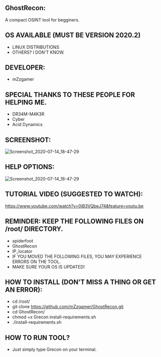 ## GhostRecon:
A compact OSINT tool for begginers.
## OS AVAILABLE (MUST BE VERSION 2020.2)
- LINUX DISTRIBUTIONS
- OTHERS? I DON'T KNOW.
## DEVELOPER:
- mZzgamer
## SPECIAL THANKS TO THESE PEOPLE FOR HELPING ME.
- DR34M-M4K3R
- Cyber
- Acid Dynamics
## SCREENSHOT:
![Screenshot_2020-07-14_18-47-29](https://user-images.githubusercontent.com/66206932/87510390-05d30980-c663-11ea-8827-fc8dd960513e.png)
## HELP OPTIONS:
![Screenshot_2020-07-14_18-47-29](https://user-images.githubusercontent.com/66206932/87846335-a7a26280-c8be-11ea-8881-bee50a2264ef.png)
## TUTORIAL VIDEO (SUGGESTED TO WATCH):
https://www.youtube.com/watch?v=0jB3VQbeJ74&feature=youtu.be
## REMINDER: KEEP THE FOLLOWING FILES ON /root/ DIRECTORY.
- spiderfoot
- GhostRecon
- IP_locator
- IF YOU MOVED THE FOLLOWING FILES, YOU MAY EXPERIENCE ERRORS ON THE TOOL.
- MAKE SURE YOUR OS IS UPDATED!
## HOW TO INSTALL (DON'T MISS A THING OR GET AN ERROR):
- cd /root/
- git clone https://github.com/mZzgamer/GhostRecon.git 
- cd GhostRecon/
- chmod +x Grecon install-requirements.sh
- ./install-requirements.sh
## HOW TO RUN TOOL?
- Just simply type Grecon on your terminal.

